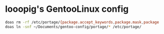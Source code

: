 # looopig's GentooLinux config

```bash
doas rm -rf /etc/portage/{package.accept_keywords,package.mask,package.use,make.conf}
doas ln -snf ~/Documents/gentoo-config/portage/* /etc/portage/
```
